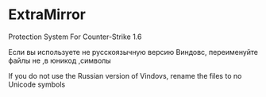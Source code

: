 # ExtraMirror
Protection System For Counter-Strike 1.6


Если вы используете не русскоязычную версию Виндовс, переименуйте файлы не ,в юникод ,символы

If you do not use the Russian version of Vindovs, rename the files to no Unicode symbols
